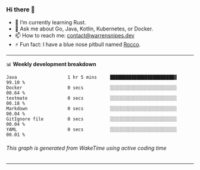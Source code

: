 ### Hi there 👋

- 🌱 I’m currently learning Rust.
- 💬 Ask me about Go, Java, Kotlin, Kubernetes, or Docker.
- 📫 How to reach me: contact@warrensnipes.dev
- ⚡ Fun fact: I have a blue nose pitbull named [Rocco](https://i.imgur.com/iLsSCKu.jpg).

-------

📊 **Weekly development breakdown**
<!--START_SECTION:waka-->

```text
Java                   1 hr 5 mins     ████████████████████████▓   99.10 %
Docker                 0 secs          ░░░░░░░░░░░░░░░░░░░░░░░░░   00.64 %
textmate               0 secs          ░░░░░░░░░░░░░░░░░░░░░░░░░   00.18 %
Markdown               0 secs          ░░░░░░░░░░░░░░░░░░░░░░░░░   00.04 %
GitIgnore file         0 secs          ░░░░░░░░░░░░░░░░░░░░░░░░░   00.04 %
YAML                   0 secs          ░░░░░░░░░░░░░░░░░░░░░░░░░   00.01 %
```

<!--END_SECTION:waka-->
###### *This graph is generated from WakeTime using active coding time*
-------
